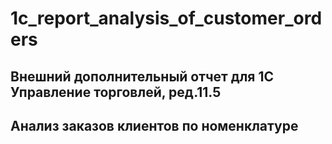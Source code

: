 # 1c_report_analysis_of_customer_orders
## Внешний дополнительный отчет для 1С Управление торговлей, ред.11.5
## Анализ заказов клиентов по номенклатуре
